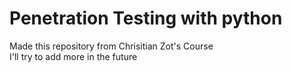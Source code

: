 # Penetration Testing with python
Made this repository from Chrisitian Zot's Course<br>
I'll try to add more in the future

